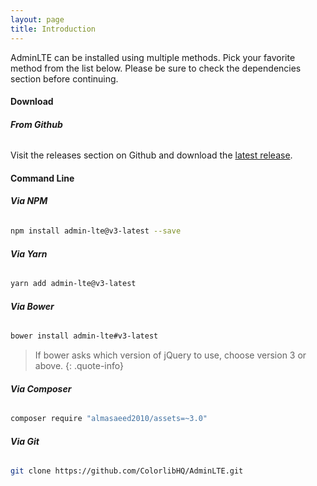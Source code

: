```yaml
---
layout: page
title: Introduction
---
```


AdminLTE can be installed using multiple methods. Pick your favorite method from the list below. Please be sure to check the dependencies section before continuing. 

#### Download

###### __From Github__
Visit the releases section on Github and download the [latest release](https://github.com/ColorlibHQ/AdminLTE/releases).


#### Command Line

###### __Via NPM__
```bash
npm install admin-lte@v3-latest --save
```

###### __Via Yarn__
```bash
yarn add admin-lte@v3-latest
```

###### __Via Bower__
```bash
bower install admin-lte#v3-latest
```
>  If bower asks which version of jQuery to use, choose version 3 or above.
{: .quote-info}

###### __Via Composer__
```bash
composer require "almasaeed2010/assets=~3.0"
```

###### __Via Git__
```bash
git clone https://github.com/ColorlibHQ/AdminLTE.git
```
